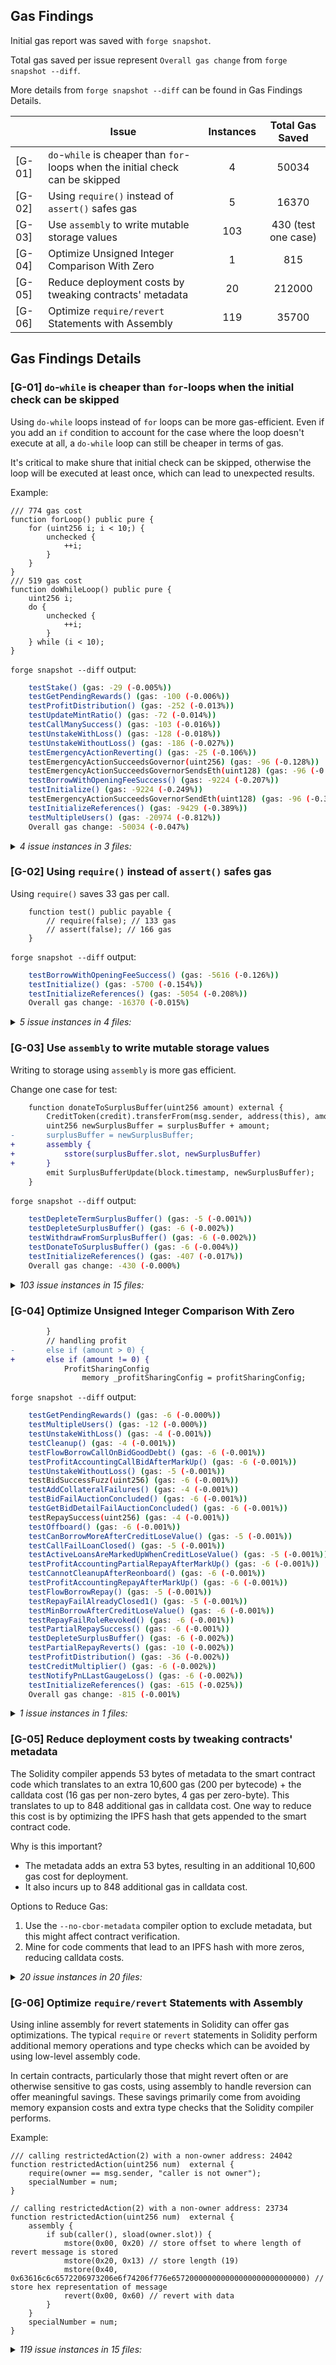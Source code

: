 ## Gas Findings

Initial gas report was saved with `forge snapshot`.

Total gas saved per issue represent `Overall gas change` from `forge snapshot --diff`.

More details from `forge snapshot --diff` can be found in Gas Findings Details.


|    | Issue | Instances | Total Gas Saved |
|----|-------|:---------:|:---------:|
| [G-01] | `do`-`while` is cheaper than `for`-loops when the initial check can be skipped | 4 | 50034 |
| [G-02] | Using `require()` instead of `assert()` safes gas | 5 | 16370 |
| [G-03] | Use `assembly` to write mutable storage values | 103 | 430 (test one case) |
| [G-04] | Optimize Unsigned Integer Comparison With Zero | 1 | 815 |
| [G-05] | Reduce deployment costs by tweaking contracts' metadata | 20 | 212000 |
| [G-06] | Optimize `require/revert` Statements with Assembly | 119 | 35700 |


## Gas Findings Details

### [G-01] `do`-`while` is cheaper than `for`-loops when the initial check can be skipped

Using `do-while` loops instead of `for` loops can be more gas-efficient. 
Even if you add an `if` condition to account for the case where the loop doesn't execute at all, a `do-while` loop can still be cheaper in terms of gas.

It's critical to make shure that initial check can be skipped, otherwise the loop will be executed at least once, which can lead to unexpected results.

Example:
```solidity
/// 774 gas cost
function forLoop() public pure {
    for (uint256 i; i < 10;) {
        unchecked {
            ++i;
        }
    }
}
/// 519 gas cost
function doWhileLoop() public pure {
    uint256 i;
    do {
        unchecked {
            ++i;
        }
    } while (i < 10);
}
```

`forge snapshot --diff` output:
```bash
    testStake() (gas: -29 (-0.005%)) 
    testGetPendingRewards() (gas: -100 (-0.006%)) 
    testProfitDistribution() (gas: -252 (-0.013%)) 
    testUpdateMintRatio() (gas: -72 (-0.014%)) 
    testCallManySuccess() (gas: -103 (-0.016%)) 
    testUnstakeWithLoss() (gas: -128 (-0.018%)) 
    testUnstakeWithoutLoss() (gas: -186 (-0.027%)) 
    testEmergencyActionReverting() (gas: -25 (-0.106%)) 
    testEmergencyActionSucceedsGovernor(uint256) (gas: -96 (-0.128%)) 
    testEmergencyActionSucceedsGovernorSendsEth(uint128) (gas: -96 (-0.148%)) 
    testBorrowWithOpeningFeeSuccess() (gas: -9224 (-0.207%)) 
    testInitialize() (gas: -9224 (-0.249%)) 
    testEmergencyActionSucceedsGovernorSendEth(uint128) (gas: -96 (-0.350%)) 
    testInitializeReferences() (gas: -9429 (-0.389%)) 
    testMultipleUsers() (gas: -20974 (-0.812%)) 
    Overall gas change: -50034 (-0.047%)
```

<details>
<summary><i>4 issue instances in 3 files:</i></summary>

```solidity
File: src/core/CoreRef.sol

96: for (uint256 i = 0; i < calls.length; i++) {
            address payable target = payable(calls[i].target);
            uint256 value = calls[i].value;
            bytes calldata callData = calls[i].callData;

            (bool success, bytes memory returned) = target.call{value: value}(
                callData
            );
            require(success, "CoreRef: underlying call reverted");
            returnData[i] = returned;
        }
```
[96](https://github.com/code-423n4/2023-12-ethereumcreditguild//blob/main/src/core/CoreRef.sol#L96)

```solidity
File: src/governance/ProfitManager.sol

443: for (uint256 i = 0; i < gauges.length; ) {
            creditEarned += claimGaugeRewards(user, gauges[i]);
            unchecked {
                ++i;
            }
        }
467: for (uint256 i = 0; i < gauges.length; ) {
            address gauge = gauges[i];
            uint256 _gaugeProfitIndex = gaugeProfitIndex[gauge];
            uint256 _userGaugeProfitIndex = userGaugeProfitIndex[user][gauge];

            if (_gaugeProfitIndex == 0) {
                _gaugeProfitIndex = 1e18;
            }
            if (_userGaugeProfitIndex == 0) {
                _userGaugeProfitIndex = 1e18;
            }
            uint256 deltaIndex = _gaugeProfitIndex - _userGaugeProfitIndex;
            if (deltaIndex != 0) {
                uint256 _userGaugeWeight = uint256(
                    GuildToken(_guild).getUserGaugeWeight(user, gauge)
                );
                creditEarned[i] = (_userGaugeWeight * deltaIndex) / 1e18;
                totalCreditEarned += creditEarned[i];
            }

            unchecked {
                ++i;
            }
        }
```
[443](https://github.com/code-423n4/2023-12-ethereumcreditguild//blob/main/src/governance/ProfitManager.sol#L443) | [467](https://github.com/code-423n4/2023-12-ethereumcreditguild//blob/main/src/governance/ProfitManager.sol#L467)

```solidity
File: src/loan/LendingTerm.sol

685: for (uint256 i = 0; i < loanIds.length; i++) {
            _call(msg.sender, loanIds[i], _auctionHouse);
        }
```
[685](https://github.com/code-423n4/2023-12-ethereumcreditguild//blob/main/src/loan/LendingTerm.sol#L685)
</details>

### [G-02] Using `require()` instead of `assert()` safes gas

Using `require()` saves 33 gas per call.
```solidity
    function test() public payable {
        // require(false); // 133 gas
        // assert(false); // 166 gas 
    }
```

`forge snapshot --diff` output:
```bash
    testBorrowWithOpeningFeeSuccess() (gas: -5616 (-0.126%)) 
    testInitialize() (gas: -5700 (-0.154%)) 
    testInitializeReferences() (gas: -5054 (-0.208%)) 
    Overall gas change: -16370 (-0.015%)
```

<details>
<summary><i>5 issue instances in 4 files:</i></summary>

```solidity
File: src/governance/ProfitManager.sol

161: assert(
            credit == address(0) && guild == address(0) && psm == address(0)
        )
```
[161](https://github.com/code-423n4/2023-12-ethereumcreditguild//blob/main/src/governance/ProfitManager.sol#L161)

```solidity
File: src/governance/GuildVetoGovernor.sol

255: assert(queueid != bytes32(0))
```
[255](https://github.com/code-423n4/2023-12-ethereumcreditguild//blob/main/src/governance/GuildVetoGovernor.sol#L255)

```solidity
File: src/loan/AuctionHouse.sol

131: assert(block.timestamp >= _startTime)
```
[131](https://github.com/code-423n4/2023-12-ethereumcreditguild//blob/main/src/loan/AuctionHouse.sol#L131)

```solidity
File: src/loan/LendingTerm.sol

166: assert(address(core()) == address(0))
167: assert(_core != address(0))
```
[166](https://github.com/code-423n4/2023-12-ethereumcreditguild//blob/main/src/loan/LendingTerm.sol#L166) | [167](https://github.com/code-423n4/2023-12-ethereumcreditguild//blob/main/src/loan/LendingTerm.sol#L167)
</details>

### [G-03] Use `assembly` to write mutable storage values

Writing to storage using `assembly` is more gas efficient.

Change one case for test:
```diff
    function donateToSurplusBuffer(uint256 amount) external {
        CreditToken(credit).transferFrom(msg.sender, address(this), amount);
        uint256 newSurplusBuffer = surplusBuffer + amount;
-       surplusBuffer = newSurplusBuffer;
+       assembly {
+           sstore(surplusBuffer.slot, newSurplusBuffer)
+       }
        emit SurplusBufferUpdate(block.timestamp, newSurplusBuffer);
    }
```

`forge snapshot --diff` output:
```bash
    testDepleteTermSurplusBuffer() (gas: -5 (-0.001%)) 
    testDepleteSurplusBuffer() (gas: -6 (-0.002%)) 
    testWithdrawFromSurplusBuffer() (gas: -6 (-0.002%)) 
    testDonateToSurplusBuffer() (gas: -6 (-0.004%)) 
    testInitializeReferences() (gas: -407 (-0.017%)) 
    Overall gas change: -430 (-0.000%)
```

<details>
<summary><i>103 issue instances in 15 files:</i></summary>

```solidity
File: src/core/CoreRef.sol

20: _core = Core(coreAddress)
51: _core = Core(newCore)
```
[20](https://github.com/code-423n4/2023-12-ethereumcreditguild//blob/main/src/core/CoreRef.sol#L20) | [51](https://github.com/code-423n4/2023-12-ethereumcreditguild//blob/main/src/core/CoreRef.sol#L51)

```solidity
File: src/governance/GuildGovernor.sol

70: _quorum = newQuorum
```
[70](https://github.com/code-423n4/2023-12-ethereumcreditguild//blob/main/src/governance/GuildGovernor.sol#L70)

```solidity
File: src/governance/LendingTermOffboarding.sol

74: quorum = _quorum
82: quorum = _quorum
104: polls[block.number][term] = 1
105: lastPollBlock[term] = block.number
136: userPollVotes[msg.sender][snapshotBlock][term] = userWeight
137: polls[snapshotBlock][term] = _weight + userWeight
139: canOffboard[term] = true
197: canOffboard[term] = false
```
[74](https://github.com/code-423n4/2023-12-ethereumcreditguild//blob/main/src/governance/LendingTermOffboarding.sol#L74) | [82](https://github.com/code-423n4/2023-12-ethereumcreditguild//blob/main/src/governance/LendingTermOffboarding.sol#L82) | [104](https://github.com/code-423n4/2023-12-ethereumcreditguild//blob/main/src/governance/LendingTermOffboarding.sol#L104) | [105](https://github.com/code-423n4/2023-12-ethereumcreditguild//blob/main/src/governance/LendingTermOffboarding.sol#L105) | [136](https://github.com/code-423n4/2023-12-ethereumcreditguild//blob/main/src/governance/LendingTermOffboarding.sol#L136) | [137](https://github.com/code-423n4/2023-12-ethereumcreditguild//blob/main/src/governance/LendingTermOffboarding.sol#L137) | [139](https://github.com/code-423n4/2023-12-ethereumcreditguild//blob/main/src/governance/LendingTermOffboarding.sol#L139) | [197](https://github.com/code-423n4/2023-12-ethereumcreditguild//blob/main/src/governance/LendingTermOffboarding.sol#L197)

```solidity
File: src/governance/LendingTermOnboarding.sol

96: implementations[implementation] = allowed
165: created[term] = block.timestamp
192: lastProposal[term] = block.timestamp
```
[96](https://github.com/code-423n4/2023-12-ethereumcreditguild//blob/main/src/governance/LendingTermOnboarding.sol#L96) | [165](https://github.com/code-423n4/2023-12-ethereumcreditguild//blob/main/src/governance/LendingTermOnboarding.sol#L165) | [192](https://github.com/code-423n4/2023-12-ethereumcreditguild//blob/main/src/governance/LendingTermOnboarding.sol#L192)

```solidity
File: src/governance/ProfitManager.sol

164: credit = _credit
165: guild = _guild
166: psm = _psm
182: _minBorrow = newValue
190: gaugeWeightTolerance = newValue
212: profitSharingConfig = ProfitSharingConfig({
            surplusBufferSplit: uint32(surplusBufferSplit / 1e9),
            guildSplit: uint32(guildSplit / 1e9),
            otherSplit: uint32(otherSplit / 1e9),
            otherRecipient: otherRecipient
        })
254: surplusBuffer = newSurplusBuffer
262: termSurplusBuffer[term] = newSurplusBuffer
272: surplusBuffer = newSurplusBuffer
284: termSurplusBuffer[term] = newSurplusBuffer
310: termSurplusBuffer[gauge] = 0
317: surplusBuffer = _surplusBuffer - loss
326: surplusBuffer = 0
334: creditMultiplier = newCreditMultiplier
362: surplusBuffer = _surplusBuffer + amountForSurplusBuffer
396: gaugeProfitIndex[gauge] =
                        _gaugeProfitIndex +
                        (amountForGuild * 1e18) /
                        _gaugeWeight
430: userGaugeProfitIndex[user][gauge] = _gaugeProfitIndex
```
[164](https://github.com/code-423n4/2023-12-ethereumcreditguild//blob/main/src/governance/ProfitManager.sol#L164) | [165](https://github.com/code-423n4/2023-12-ethereumcreditguild//blob/main/src/governance/ProfitManager.sol#L165) | [166](https://github.com/code-423n4/2023-12-ethereumcreditguild//blob/main/src/governance/ProfitManager.sol#L166) | [182](https://github.com/code-423n4/2023-12-ethereumcreditguild//blob/main/src/governance/ProfitManager.sol#L182) | [190](https://github.com/code-423n4/2023-12-ethereumcreditguild//blob/main/src/governance/ProfitManager.sol#L190) | [212](https://github.com/code-423n4/2023-12-ethereumcreditguild//blob/main/src/governance/ProfitManager.sol#L212) | [254](https://github.com/code-423n4/2023-12-ethereumcreditguild//blob/main/src/governance/ProfitManager.sol#L254) | [262](https://github.com/code-423n4/2023-12-ethereumcreditguild//blob/main/src/governance/ProfitManager.sol#L262) | [272](https://github.com/code-423n4/2023-12-ethereumcreditguild//blob/main/src/governance/ProfitManager.sol#L272) | [284](https://github.com/code-423n4/2023-12-ethereumcreditguild//blob/main/src/governance/ProfitManager.sol#L284) | [310](https://github.com/code-423n4/2023-12-ethereumcreditguild//blob/main/src/governance/ProfitManager.sol#L310) | [317](https://github.com/code-423n4/2023-12-ethereumcreditguild//blob/main/src/governance/ProfitManager.sol#L317) | [326](https://github.com/code-423n4/2023-12-ethereumcreditguild//blob/main/src/governance/ProfitManager.sol#L326) | [334](https://github.com/code-423n4/2023-12-ethereumcreditguild//blob/main/src/governance/ProfitManager.sol#L334) | [362](https://github.com/code-423n4/2023-12-ethereumcreditguild//blob/main/src/governance/ProfitManager.sol#L362) | [396](https://github.com/code-423n4/2023-12-ethereumcreditguild//blob/main/src/governance/ProfitManager.sol#L396) | [430](https://github.com/code-423n4/2023-12-ethereumcreditguild//blob/main/src/governance/ProfitManager.sol#L430)

```solidity
File: src/governance/GuildVetoGovernor.sol

73: _quorum = newQuorum
101: timelock = newTimelock
340: _timelockIds[proposalId] = timelockId
```
[73](https://github.com/code-423n4/2023-12-ethereumcreditguild//blob/main/src/governance/GuildVetoGovernor.sol#L73) | [101](https://github.com/code-423n4/2023-12-ethereumcreditguild//blob/main/src/governance/GuildVetoGovernor.sol#L101) | [340](https://github.com/code-423n4/2023-12-ethereumcreditguild//blob/main/src/governance/GuildVetoGovernor.sol#L340)

```solidity
File: src/tokens/ERC20Gauges.sol

258: getUserWeight[user] = newUserWeight
321: getUserGaugeWeight[user][gauge] = oldWeight - weight
409: gaugeType[gauge] = _type
446: maxGauges = newMax
463: canExceedMaxGauges[account] = canExceedMax
```
[258](https://github.com/code-423n4/2023-12-ethereumcreditguild//blob/main/src/tokens/ERC20Gauges.sol#L258) | [321](https://github.com/code-423n4/2023-12-ethereumcreditguild//blob/main/src/tokens/ERC20Gauges.sol#L321) | [409](https://github.com/code-423n4/2023-12-ethereumcreditguild//blob/main/src/tokens/ERC20Gauges.sol#L409) | [446](https://github.com/code-423n4/2023-12-ethereumcreditguild//blob/main/src/tokens/ERC20Gauges.sol#L446) | [463](https://github.com/code-423n4/2023-12-ethereumcreditguild//blob/main/src/tokens/ERC20Gauges.sol#L463)

```solidity
File: src/tokens/ERC20MultiVotes.sol

149: maxDelegates = newMax
164: canContractExceedMaxDelegates[account] = canExceedMax
356: _delegatesVotesCount[delegator][delegatee] = newDelegates
453: _delegatesVotesCount[user][delegatee] = 0
```
[149](https://github.com/code-423n4/2023-12-ethereumcreditguild//blob/main/src/tokens/ERC20MultiVotes.sol#L149) | [164](https://github.com/code-423n4/2023-12-ethereumcreditguild//blob/main/src/tokens/ERC20MultiVotes.sol#L164) | [356](https://github.com/code-423n4/2023-12-ethereumcreditguild//blob/main/src/tokens/ERC20MultiVotes.sol#L356) | [453](https://github.com/code-423n4/2023-12-ethereumcreditguild//blob/main/src/tokens/ERC20MultiVotes.sol#L453)

```solidity
File: src/tokens/ERC20RebaseDistributor.sol

186: totalRebasingShares = sharesAfter
190: __rebasingSharePrice = InterpolatedValue({
                lastTimestamp: SafeCastLib.safeCastTo32(block.timestamp), // now
                lastValue: uint224(START_REBASING_SHARE_PRICE), // safe initial value
                targetTimestamp: SafeCastLib.safeCastTo32(block.timestamp), // now
                targetValue: uint224(START_REBASING_SHARE_PRICE) // safe initial value
            })
196: __unmintedRebaseRewards = InterpolatedValue({
                lastTimestamp: SafeCastLib.safeCastTo32(block.timestamp),
                lastValue: 0,
                targetTimestamp: SafeCastLib.safeCastTo32(block.timestamp),
                targetValue: 0
            })
218: __rebasingSharePrice = InterpolatedValue({
                lastTimestamp: SafeCastLib.safeCastTo32(block.timestamp), // now
                lastValue: SafeCastLib.safeCastTo224(currentRebasingSharePrice), // current value
                targetTimestamp: val.targetTimestamp, // unchanged
                targetValue: SafeCastLib.safeCastTo224(targetNewSharePrice) // adjusted target
            })
231: __unmintedRebaseRewards = InterpolatedValue({
            lastTimestamp: SafeCastLib.safeCastTo32(block.timestamp), // now
            lastValue: SafeCastLib.safeCastTo224(
                _unmintedRebaseRewards - amount
            ), // adjusted current
            targetTimestamp: val.targetTimestamp, // unchanged
            targetValue: val.targetValue - SafeCastLib.safeCastTo224(amount) // adjusted target
        })
293: rebasingState[account] = RebasingState({
            isRebasing: 1,
            nShares: uint248(shares)
        })
329: rebasingState[account] = RebasingState({isRebasing: 0, nShares: 0})
369: __rebasingSharePrice = InterpolatedValue({
                lastTimestamp: SafeCastLib.safeCastTo32(block.timestamp),
                lastValue: SafeCastLib.safeCastTo224(_rebasingSharePrice),
                targetTimestamp: SafeCastLib.safeCastTo32(endTimestamp),
                targetValue: SafeCastLib.safeCastTo224(newTargetSharePrice)
            })
378: __unmintedRebaseRewards = InterpolatedValue({
                lastTimestamp: SafeCastLib.safeCastTo32(block.timestamp),
                lastValue: SafeCastLib.safeCastTo224(_unmintedRebaseRewards),
                targetTimestamp: SafeCastLib.safeCastTo32(endTimestamp),
                targetValue: __unmintedRebaseRewards.targetValue +
                    SafeCastLib.safeCastTo224(amount)
            })
496: rebasingState[account] = RebasingState({
                isRebasing: 1,
                nShares: uint248(sharesAfter)
            })
532: rebasingState[account] = RebasingState({
                isRebasing: 1,
                nShares: uint248(sharesAfter)
            })
596: rebasingState[msg.sender] = RebasingState({
                isRebasing: 1,
                nShares: uint248(fromSharesAfter)
            })
620: rebasingState[to] = RebasingState({
                isRebasing: 1,
                nShares: uint248(toSharesAfter)
            })
690: rebasingState[from] = RebasingState({
                isRebasing: 1,
                nShares: uint248(fromSharesAfter)
            })
714: rebasingState[to] = RebasingState({
                isRebasing: 1,
                nShares: uint248(toSharesAfter)
            })
```
[186](https://github.com/code-423n4/2023-12-ethereumcreditguild//blob/main/src/tokens/ERC20RebaseDistributor.sol#L186) | [190](https://github.com/code-423n4/2023-12-ethereumcreditguild//blob/main/src/tokens/ERC20RebaseDistributor.sol#L190) | [196](https://github.com/code-423n4/2023-12-ethereumcreditguild//blob/main/src/tokens/ERC20RebaseDistributor.sol#L196) | [218](https://github.com/code-423n4/2023-12-ethereumcreditguild//blob/main/src/tokens/ERC20RebaseDistributor.sol#L218) | [231](https://github.com/code-423n4/2023-12-ethereumcreditguild//blob/main/src/tokens/ERC20RebaseDistributor.sol#L231) | [293](https://github.com/code-423n4/2023-12-ethereumcreditguild//blob/main/src/tokens/ERC20RebaseDistributor.sol#L293) | [329](https://github.com/code-423n4/2023-12-ethereumcreditguild//blob/main/src/tokens/ERC20RebaseDistributor.sol#L329) | [369](https://github.com/code-423n4/2023-12-ethereumcreditguild//blob/main/src/tokens/ERC20RebaseDistributor.sol#L369) | [378](https://github.com/code-423n4/2023-12-ethereumcreditguild//blob/main/src/tokens/ERC20RebaseDistributor.sol#L378) | [496](https://github.com/code-423n4/2023-12-ethereumcreditguild//blob/main/src/tokens/ERC20RebaseDistributor.sol#L496) | [532](https://github.com/code-423n4/2023-12-ethereumcreditguild//blob/main/src/tokens/ERC20RebaseDistributor.sol#L532) | [596](https://github.com/code-423n4/2023-12-ethereumcreditguild//blob/main/src/tokens/ERC20RebaseDistributor.sol#L596) | [620](https://github.com/code-423n4/2023-12-ethereumcreditguild//blob/main/src/tokens/ERC20RebaseDistributor.sol#L620) | [690](https://github.com/code-423n4/2023-12-ethereumcreditguild//blob/main/src/tokens/ERC20RebaseDistributor.sol#L690) | [714](https://github.com/code-423n4/2023-12-ethereumcreditguild//blob/main/src/tokens/ERC20RebaseDistributor.sol#L714)

```solidity
File: src/tokens/GuildToken.sol

51: profitManager = _profitManager
127: lastGaugeLoss[gauge] = block.timestamp
146: lastGaugeLossApplied[gauge][who] = block.timestamp
176: transferable = true
198: profitManager = _newProfitManager
250: lastGaugeLossApplied[gauge][user] = block.timestamp
```
[51](https://github.com/code-423n4/2023-12-ethereumcreditguild//blob/main/src/tokens/GuildToken.sol#L51) | [127](https://github.com/code-423n4/2023-12-ethereumcreditguild//blob/main/src/tokens/GuildToken.sol#L127) | [146](https://github.com/code-423n4/2023-12-ethereumcreditguild//blob/main/src/tokens/GuildToken.sol#L146) | [176](https://github.com/code-423n4/2023-12-ethereumcreditguild//blob/main/src/tokens/GuildToken.sol#L176) | [198](https://github.com/code-423n4/2023-12-ethereumcreditguild//blob/main/src/tokens/GuildToken.sol#L198) | [250](https://github.com/code-423n4/2023-12-ethereumcreditguild//blob/main/src/tokens/GuildToken.sol#L250)

```solidity
File: src/loan/AuctionHouse.sol

96: auctions[loanId] = Auction({
            startTime: block.timestamp,
            endTime: 0,
            lendingTerm: msg.sender,
            collateralAmount: loan.collateralAmount,
            callDebt: callDebt
        })
175: auctions[loanId].endTime = block.timestamp
209: auctions[loanId].endTime = block.timestamp
```
[96](https://github.com/code-423n4/2023-12-ethereumcreditguild//blob/main/src/loan/AuctionHouse.sol#L96) | [175](https://github.com/code-423n4/2023-12-ethereumcreditguild//blob/main/src/loan/AuctionHouse.sol#L175) | [209](https://github.com/code-423n4/2023-12-ethereumcreditguild//blob/main/src/loan/AuctionHouse.sol#L209)

```solidity
File: src/loan/LendingTerm.sol

171: refs = _refs
172: params = _params
401: loans[loanId] = Loan({
            borrower: borrower,
            borrowTime: block.timestamp,
            borrowAmount: borrowAmount,
            borrowCreditMultiplier: creditMultiplier,
            collateralAmount: collateralAmount,
            caller: address(0),
            callTime: 0,
            callDebt: 0,
            closeTime: 0
        })
412: issuance = _postBorrowIssuance
414: lastPartialRepay[loanId] = block.timestamp
535: lastPartialRepay[loanId] = block.timestamp
666: loans[loanId].callTime = block.timestamp
667: loans[loanId].callDebt = loanDebt
668: loans[loanId].caller = caller
705: loans[loanId].closeTime = block.timestamp
718: params.hardCap = 0
771: loans[loanId].closeTime = block.timestamp
841: refs.auctionHouse = _newValue
849: params.hardCap = _newValue
```
[171](https://github.com/code-423n4/2023-12-ethereumcreditguild//blob/main/src/loan/LendingTerm.sol#L171) | [172](https://github.com/code-423n4/2023-12-ethereumcreditguild//blob/main/src/loan/LendingTerm.sol#L172) | [401](https://github.com/code-423n4/2023-12-ethereumcreditguild//blob/main/src/loan/LendingTerm.sol#L401) | [412](https://github.com/code-423n4/2023-12-ethereumcreditguild//blob/main/src/loan/LendingTerm.sol#L412) | [414](https://github.com/code-423n4/2023-12-ethereumcreditguild//blob/main/src/loan/LendingTerm.sol#L414) | [535](https://github.com/code-423n4/2023-12-ethereumcreditguild//blob/main/src/loan/LendingTerm.sol#L535) | [666](https://github.com/code-423n4/2023-12-ethereumcreditguild//blob/main/src/loan/LendingTerm.sol#L666) | [667](https://github.com/code-423n4/2023-12-ethereumcreditguild//blob/main/src/loan/LendingTerm.sol#L667) | [668](https://github.com/code-423n4/2023-12-ethereumcreditguild//blob/main/src/loan/LendingTerm.sol#L668) | [705](https://github.com/code-423n4/2023-12-ethereumcreditguild//blob/main/src/loan/LendingTerm.sol#L705) | [718](https://github.com/code-423n4/2023-12-ethereumcreditguild//blob/main/src/loan/LendingTerm.sol#L718) | [771](https://github.com/code-423n4/2023-12-ethereumcreditguild//blob/main/src/loan/LendingTerm.sol#L771) | [841](https://github.com/code-423n4/2023-12-ethereumcreditguild//blob/main/src/loan/LendingTerm.sol#L841) | [849](https://github.com/code-423n4/2023-12-ethereumcreditguild//blob/main/src/loan/LendingTerm.sol#L849)

```solidity
File: src/loan/SimplePSM.sol

152: redemptionsPaused = paused
```
[152](https://github.com/code-423n4/2023-12-ethereumcreditguild//blob/main/src/loan/SimplePSM.sol#L152)

```solidity
File: src/loan/SurplusGuildMinter.sol

101: mintRatio = _mintRatio
102: rewardRatio = _rewardRatio
151: _stakes[msg.sender][term] = userStake
196: _stakes[msg.sender][term] = userStake
288: _stakes[user][term] = userStake
307: _stakes[user][term].guild = SafeCastLib.safeCastTo128(guildAfter)
313: _stakes[user][term].guild = SafeCastLib.safeCastTo128(guildAfter)
322: mintRatio = _mintRatio
331: rewardRatio = _rewardRatio
```
[101](https://github.com/code-423n4/2023-12-ethereumcreditguild//blob/main/src/loan/SurplusGuildMinter.sol#L101) | [102](https://github.com/code-423n4/2023-12-ethereumcreditguild//blob/main/src/loan/SurplusGuildMinter.sol#L102) | [151](https://github.com/code-423n4/2023-12-ethereumcreditguild//blob/main/src/loan/SurplusGuildMinter.sol#L151) | [196](https://github.com/code-423n4/2023-12-ethereumcreditguild//blob/main/src/loan/SurplusGuildMinter.sol#L196) | [288](https://github.com/code-423n4/2023-12-ethereumcreditguild//blob/main/src/loan/SurplusGuildMinter.sol#L288) | [307](https://github.com/code-423n4/2023-12-ethereumcreditguild//blob/main/src/loan/SurplusGuildMinter.sol#L307) | [313](https://github.com/code-423n4/2023-12-ethereumcreditguild//blob/main/src/loan/SurplusGuildMinter.sol#L313) | [322](https://github.com/code-423n4/2023-12-ethereumcreditguild//blob/main/src/loan/SurplusGuildMinter.sol#L322) | [331](https://github.com/code-423n4/2023-12-ethereumcreditguild//blob/main/src/loan/SurplusGuildMinter.sol#L331)

```solidity
File: src/utils/RateLimitedV2.sol

45: lastBufferUsedTime = block.timestamp.safeCastTo32()
48: bufferStored = _bufferCap
103: lastBufferUsedTime = blockTimestamp
104: bufferStored = newBufferStored
131: lastBufferUsedTime = blockTimestamp
132: bufferStored = newBufferStored
140: rateLimitPerSecond = newRateLimitPerSecond
153: bufferCap = newBufferCap
163: bufferStored = uint224(newBufferCap)
164: lastBufferUsedTime = newBlockTimestamp
166: bufferStored = newBufferStored
167: lastBufferUsedTime = newBlockTimestamp
```
[45](https://github.com/code-423n4/2023-12-ethereumcreditguild//blob/main/src/utils/RateLimitedV2.sol#L45) | [48](https://github.com/code-423n4/2023-12-ethereumcreditguild//blob/main/src/utils/RateLimitedV2.sol#L48) | [103](https://github.com/code-423n4/2023-12-ethereumcreditguild//blob/main/src/utils/RateLimitedV2.sol#L103) | [104](https://github.com/code-423n4/2023-12-ethereumcreditguild//blob/main/src/utils/RateLimitedV2.sol#L104) | [131](https://github.com/code-423n4/2023-12-ethereumcreditguild//blob/main/src/utils/RateLimitedV2.sol#L131) | [132](https://github.com/code-423n4/2023-12-ethereumcreditguild//blob/main/src/utils/RateLimitedV2.sol#L132) | [140](https://github.com/code-423n4/2023-12-ethereumcreditguild//blob/main/src/utils/RateLimitedV2.sol#L140) | [153](https://github.com/code-423n4/2023-12-ethereumcreditguild//blob/main/src/utils/RateLimitedV2.sol#L153) | [163](https://github.com/code-423n4/2023-12-ethereumcreditguild//blob/main/src/utils/RateLimitedV2.sol#L163) | [164](https://github.com/code-423n4/2023-12-ethereumcreditguild//blob/main/src/utils/RateLimitedV2.sol#L164) | [166](https://github.com/code-423n4/2023-12-ethereumcreditguild//blob/main/src/utils/RateLimitedV2.sol#L166) | [167](https://github.com/code-423n4/2023-12-ethereumcreditguild//blob/main/src/utils/RateLimitedV2.sol#L167)
</details>

### [G-04] Optimize Unsigned Integer Comparison With Zero

```diff
        }
        // handling profit
-       else if (amount > 0) {
+       else if (amount != 0) {
            ProfitSharingConfig
                memory _profitSharingConfig = profitSharingConfig;
```

`forge snapshot --diff` output:
```bash
    testGetPendingRewards() (gas: -6 (-0.000%)) 
    testMultipleUsers() (gas: -12 (-0.000%)) 
    testUnstakeWithLoss() (gas: -4 (-0.001%)) 
    testCleanup() (gas: -4 (-0.001%)) 
    testFlowBorrowCallOnBidGoodDebt() (gas: -6 (-0.001%)) 
    testProfitAccountingCallBidAfterMarkUp() (gas: -6 (-0.001%)) 
    testUnstakeWithoutLoss() (gas: -5 (-0.001%)) 
    testBidSuccessFuzz(uint256) (gas: -6 (-0.001%)) 
    testAddCollateralFailures() (gas: -4 (-0.001%)) 
    testBidFailAuctionConcluded() (gas: -6 (-0.001%)) 
    testGetBidDetailFailAuctionConcluded() (gas: -6 (-0.001%)) 
    testRepaySuccess(uint256) (gas: -4 (-0.001%)) 
    testOffboard() (gas: -6 (-0.001%)) 
    testCanBorrowMoreAfterCreditLoseValue() (gas: -5 (-0.001%)) 
    testCallFailLoanClosed() (gas: -5 (-0.001%)) 
    testActiveLoansAreMarkedUpWhenCreditLoseValue() (gas: -5 (-0.001%)) 
    testProfitAccountingPartialRepayAfterMarkUp() (gas: -6 (-0.001%)) 
    testCannotCleanupAfterReonboard() (gas: -6 (-0.001%)) 
    testProfitAccountingRepayAfterMarkUp() (gas: -6 (-0.001%)) 
    testFlowBorrowRepay() (gas: -5 (-0.001%)) 
    testRepayFailAlreadyClosed1() (gas: -5 (-0.001%)) 
    testMinBorrowAfterCreditLoseValue() (gas: -6 (-0.001%)) 
    testRepayFailRoleRevoked() (gas: -6 (-0.001%)) 
    testPartialRepaySuccess() (gas: -6 (-0.001%)) 
    testDepleteSurplusBuffer() (gas: -6 (-0.002%)) 
    testPartialRepayReverts() (gas: -10 (-0.002%)) 
    testProfitDistribution() (gas: -36 (-0.002%)) 
    testCreditMultiplier() (gas: -6 (-0.002%)) 
    testNotifyPnLLastGaugeLoss() (gas: -6 (-0.002%)) 
    testInitializeReferences() (gas: -615 (-0.025%)) 
    Overall gas change: -815 (-0.001%)
```

<details>
<summary><i>1 issue instances in 1 files:</i></summary>

```solidity
File: src/governance/ProfitManager.sol

342: else if (amount > 0) {
```
[342](https://github.com/code-423n4/2023-12-ethereumcreditguild/blob/main/src/governance/ProfitManager.sol#L342)
</details>

### [G-05] Reduce deployment costs by tweaking contracts' metadata

The Solidity compiler appends 53 bytes of metadata to the smart contract code which translates to an extra 10,600 gas (200 per bytecode) + the calldata cost (16 gas per non-zero bytes, 4 gas per zero-byte).
This translates to up to 848 additional gas in calldata cost.
One way to reduce this cost is by optimizing the IPFS hash that gets appended to the smart contract code.

Why is this important?
- The metadata adds an extra 53 bytes, resulting in an additional 10,600 gas cost for deployment.
- It also incurs up to 848 additional gas in calldata cost.

Options to Reduce Gas:
1. Use the `--no-cbor-metadata` compiler option to exclude metadata, but this might affect contract verification.
2. Mine for code comments that lead to an IPFS hash with more zeros, reducing calldata costs.

<details>
<summary><i>20 issue instances in 20 files:</i></summary>

```solidity
File: All files

Consider optimizing the IPFS hash during deployment.
```
</details>


### [G-06] Optimize `require/revert` Statements with Assembly

Using inline assembly for revert statements in Solidity can offer gas optimizations.
The typical `require` or `revert` statements in Solidity perform additional memory operations and type checks which can be avoided by using low-level assembly code.

In certain contracts, particularly those that might revert often or are otherwise sensitive to gas costs, using assembly to handle reversion can offer meaningful savings.
These savings primarily come from avoiding memory expansion costs and extra type checks that the Solidity compiler performs.

Example:
```solidity
/// calling restrictedAction(2) with a non-owner address: 24042
function restrictedAction(uint256 num)  external {
    require(owner == msg.sender, "caller is not owner");
    specialNumber = num;
}

// calling restrictedAction(2) with a non-owner address: 23734
function restrictedAction(uint256 num)  external {
    assembly {
        if sub(caller(), sload(owner.slot)) {
            mstore(0x00, 0x20) // store offset to where length of revert message is stored
            mstore(0x20, 0x13) // store length (19)
            mstore(0x40, 0x63616c6c6572206973206e6f74206f776e657200000000000000000000000000) // store hex representation of message
            revert(0x00, 0x60) // revert with data
        }
    }
    specialNumber = num;
}
```

<details>
<summary><i>119 issue instances in 15 files:</i></summary>

```solidity
File: src/core/CoreRef.sol

25: require(_core.hasRole(role, msg.sender), "UNAUTHORIZED");
104: require(success, "CoreRef: underlying call reverted");
```
[25](https://github.com/code-423n4/2023-12-ethereumcreditguild/blob/main/src/core/CoreRef.sol#L25) | [104](https://github.com/code-423n4/2023-12-ethereumcreditguild/blob/main/src/core/CoreRef.sol#L104)

```solidity
File: src/governance/LendingTermOffboarding.sol

90: require(
            polls[block.number][term] == 0,
            "LendingTermOffboarding: poll exists"
        );
94: require(
            block.number > lastPollBlock[term] + POLL_DURATION_BLOCKS,
            "LendingTermOffboarding: poll active"
        );
99: require(
            GuildToken(guildToken).isGauge(term),
            "LendingTermOffboarding: not an active term"
        );
120: require(
            block.number <= snapshotBlock + POLL_DURATION_BLOCKS,
            "LendingTermOffboarding: poll expired"
        );
125: require(_weight != 0, "LendingTermOffboarding: poll not found");
130: require(userWeight != 0, "LendingTermOffboarding: zero weight");
131: require(
            userPollVotes[msg.sender][snapshotBlock][term] == 0,
            "LendingTermOffboarding: already voted"
        );
154: require(canOffboard[term], "LendingTermOffboarding: quorum not met");
176: require(canOffboard[term], "LendingTermOffboarding: quorum not met");
177: require(
            LendingTerm(term).issuance() == 0,
            "LendingTermOffboarding: not all loans closed"
        );
181: require(
            GuildToken(guildToken).isDeprecatedGauge(term),
            "LendingTermOffboarding: re-onboarded"
        );
```
[90](https://github.com/code-423n4/2023-12-ethereumcreditguild/blob/main/src/governance/LendingTermOffboarding.sol#L90) | [94](https://github.com/code-423n4/2023-12-ethereumcreditguild/blob/main/src/governance/LendingTermOffboarding.sol#L94) | [99](https://github.com/code-423n4/2023-12-ethereumcreditguild/blob/main/src/governance/LendingTermOffboarding.sol#L99) | [120](https://github.com/code-423n4/2023-12-ethereumcreditguild/blob/main/src/governance/LendingTermOffboarding.sol#L120) | [125](https://github.com/code-423n4/2023-12-ethereumcreditguild/blob/main/src/governance/LendingTermOffboarding.sol#L125) | [130](https://github.com/code-423n4/2023-12-ethereumcreditguild/blob/main/src/governance/LendingTermOffboarding.sol#L130) | [131](https://github.com/code-423n4/2023-12-ethereumcreditguild/blob/main/src/governance/LendingTermOffboarding.sol#L131) | [154](https://github.com/code-423n4/2023-12-ethereumcreditguild/blob/main/src/governance/LendingTermOffboarding.sol#L154) | [176](https://github.com/code-423n4/2023-12-ethereumcreditguild/blob/main/src/governance/LendingTermOffboarding.sol#L176) | [177](https://github.com/code-423n4/2023-12-ethereumcreditguild/blob/main/src/governance/LendingTermOffboarding.sol#L177) | [181](https://github.com/code-423n4/2023-12-ethereumcreditguild/blob/main/src/governance/LendingTermOffboarding.sol#L181)

```solidity
File: src/governance/LendingTermOnboarding.sol

109: require(
            implementations[implementation],
            "LendingTermOnboarding: invalid implementation"
        );
117: require(
            success && returned.length == 32,
            "LendingTermOnboarding: invalid collateralToken"
        );
122: require(
            params.maxDebtPerCollateralToken != 0, // must be able to mint non-zero debt
            "LendingTermOnboarding: invalid maxDebtPerCollateralToken"
        );
127: require(
            params.interestRate < 1e18, // interest rate [0, 100[% APR
            "LendingTermOnboarding: invalid interestRate"
        );
132: require(
            // 31557601 comes from the constant LendingTerm.YEAR() + 1
            params.maxDelayBetweenPartialRepay < 31557601, // periodic payment every [0, 1 year]
            "LendingTermOnboarding: invalid maxDelayBetweenPartialRepay"
        );
138: require(
            params.minPartialRepayPercent < 1e18, // periodic payment sizes [0, 100[%
            "LendingTermOnboarding: invalid minPartialRepayPercent"
        );
143: require(
            params.openingFee <= 0.1e18, // open fee expected [0, 10]%
            "LendingTermOnboarding: invalid openingFee"
        );
148: require(
            params.hardCap != 0, // non-zero hardcap
            "LendingTermOnboarding: invalid hardCap"
        );
177: revert("LendingTermOnboarding: cannot propose arbitrary actions");
185: require(created[term] != 0, "LendingTermOnboarding: invalid term");
188: require(
            lastProposal[term] + MIN_DELAY_BETWEEN_PROPOSALS < block.timestamp,
            "LendingTermOnboarding: recently proposed"
        );
200: require(!isGauge, "LendingTermOnboarding: active term");
```
[109](https://github.com/code-423n4/2023-12-ethereumcreditguild/blob/main/src/governance/LendingTermOnboarding.sol#L109) | [117](https://github.com/code-423n4/2023-12-ethereumcreditguild/blob/main/src/governance/LendingTermOnboarding.sol#L117) | [122](https://github.com/code-423n4/2023-12-ethereumcreditguild/blob/main/src/governance/LendingTermOnboarding.sol#L122) | [127](https://github.com/code-423n4/2023-12-ethereumcreditguild/blob/main/src/governance/LendingTermOnboarding.sol#L127) | [132](https://github.com/code-423n4/2023-12-ethereumcreditguild/blob/main/src/governance/LendingTermOnboarding.sol#L132) | [138](https://github.com/code-423n4/2023-12-ethereumcreditguild/blob/main/src/governance/LendingTermOnboarding.sol#L138) | [143](https://github.com/code-423n4/2023-12-ethereumcreditguild/blob/main/src/governance/LendingTermOnboarding.sol#L143) | [148](https://github.com/code-423n4/2023-12-ethereumcreditguild/blob/main/src/governance/LendingTermOnboarding.sol#L148) | [177](https://github.com/code-423n4/2023-12-ethereumcreditguild/blob/main/src/governance/LendingTermOnboarding.sol#L177) | [185](https://github.com/code-423n4/2023-12-ethereumcreditguild/blob/main/src/governance/LendingTermOnboarding.sol#L185) | [188](https://github.com/code-423n4/2023-12-ethereumcreditguild/blob/main/src/governance/LendingTermOnboarding.sol#L188) | [200](https://github.com/code-423n4/2023-12-ethereumcreditguild/blob/main/src/governance/LendingTermOnboarding.sol#L200)

```solidity
File: src/governance/ProfitManager.sol

203: require(otherSplit == 0, "GuildToken: invalid config");
205: require(otherSplit != 0, "GuildToken: invalid config");
207: require(
            surplusBufferSplit + otherSplit + guildSplit + creditSplit == 1e18,
            "GuildToken: invalid config"
        );
```
[203](https://github.com/code-423n4/2023-12-ethereumcreditguild/blob/main/src/governance/ProfitManager.sol#L203) | [205](https://github.com/code-423n4/2023-12-ethereumcreditguild/blob/main/src/governance/ProfitManager.sol#L205) | [207](https://github.com/code-423n4/2023-12-ethereumcreditguild/blob/main/src/governance/ProfitManager.sol#L207)

```solidity
File: src/governance/GuildVetoGovernor.sol

204: require(
            !proposalvote.hasVoted[account],
            "GuildVetoGovernor: vote already cast"
        );
213: revert("GuildVetoGovernor: can only vote against in veto proposals");
310: revert("GuildVetoGovernor: cannot propose arbitrary actions");
319: require(
            timelockExecutionTime > 1,
            "GuildVetoGovernor: action must be pending"
        );
```
[204](https://github.com/code-423n4/2023-12-ethereumcreditguild/blob/main/src/governance/GuildVetoGovernor.sol#L204) | [213](https://github.com/code-423n4/2023-12-ethereumcreditguild/blob/main/src/governance/GuildVetoGovernor.sol#L213) | [310](https://github.com/code-423n4/2023-12-ethereumcreditguild/blob/main/src/governance/GuildVetoGovernor.sol#L310) | [319](https://github.com/code-423n4/2023-12-ethereumcreditguild/blob/main/src/governance/GuildVetoGovernor.sol#L319)

```solidity
File: src/tokens/ERC20Gauges.sol

223: require(isGauge(gauge), "ERC20Gauges: invalid gauge");
237: require(canExceedMaxGauges[user], "ERC20Gauges: exceed max gauges");
255: require(newUserWeight <= balanceOf(user), "ERC20Gauges: overweight");
274: require(weights.length == size, "ERC20Gauges: size mismatch");
285: require(isGauge(gauge), "ERC20Gauges: invalid gauge");
324: require(_userGauges[user].remove(gauge));
345: require(weights.length == size, "ERC20Gauges: size mismatch");
402: require(
            gauge != address(0) && (newAdd || previouslyDeprecated),
            "ERC20Gauges: invalid gauge"
        );
412: require(gaugeType[gauge] == _type, "ERC20Gauges: invalid type");
427: require(
            _gauges.contains(gauge) && _deprecatedGauges.add(gauge),
            "ERC20Gauges: invalid gauge"
        );
457: require(
                account.code.length != 0,
                "ERC20Gauges: not a smart contract"
            );
```
[223](https://github.com/code-423n4/2023-12-ethereumcreditguild/blob/main/src/tokens/ERC20Gauges.sol#L223) | [237](https://github.com/code-423n4/2023-12-ethereumcreditguild/blob/main/src/tokens/ERC20Gauges.sol#L237) | [255](https://github.com/code-423n4/2023-12-ethereumcreditguild/blob/main/src/tokens/ERC20Gauges.sol#L255) | [274](https://github.com/code-423n4/2023-12-ethereumcreditguild/blob/main/src/tokens/ERC20Gauges.sol#L274) | [285](https://github.com/code-423n4/2023-12-ethereumcreditguild/blob/main/src/tokens/ERC20Gauges.sol#L285) | [324](https://github.com/code-423n4/2023-12-ethereumcreditguild/blob/main/src/tokens/ERC20Gauges.sol#L324) | [345](https://github.com/code-423n4/2023-12-ethereumcreditguild/blob/main/src/tokens/ERC20Gauges.sol#L345) | [402](https://github.com/code-423n4/2023-12-ethereumcreditguild/blob/main/src/tokens/ERC20Gauges.sol#L402) | [412](https://github.com/code-423n4/2023-12-ethereumcreditguild/blob/main/src/tokens/ERC20Gauges.sol#L412) | [427](https://github.com/code-423n4/2023-12-ethereumcreditguild/blob/main/src/tokens/ERC20Gauges.sol#L427) | [457](https://github.com/code-423n4/2023-12-ethereumcreditguild/blob/main/src/tokens/ERC20Gauges.sol#L457)

```solidity
File: src/tokens/ERC20MultiVotes.sol

95: require(
            blockNumber < block.number,
            "ERC20MultiVotes: not a past block"
        );
159: require(
            !canExceedMax || account.code.length != 0,
            "ERC20MultiVotes: not a smart contract"
        ); // can only approve contracts
297: require(count < 2, "ERC20MultiVotes: delegation error");
324: require(
            delegatee != address(0) && free >= amount,
            "ERC20MultiVotes: delegation error"
        );
330: require(
            !newDelegate ||
                delegateCount(delegator) <= maxDelegates ||
                canContractExceedMaxDelegates[delegator],
            "ERC20MultiVotes: delegation error"
        );
353: require(_delegates[delegator].remove(delegatee));
451: require(_delegates[user].remove(delegatee)); // Remove from set. Should never fail.
479: require(
            block.timestamp <= expiry,
            "ERC20MultiVotes: signature expired"
        );
502: require(nonce == _useNonce(signer), "ERC20MultiVotes: invalid nonce");
503: require(signer != address(0));
```
[95](https://github.com/code-423n4/2023-12-ethereumcreditguild/blob/main/src/tokens/ERC20MultiVotes.sol#L95) | [159](https://github.com/code-423n4/2023-12-ethereumcreditguild/blob/main/src/tokens/ERC20MultiVotes.sol#L159) | [297](https://github.com/code-423n4/2023-12-ethereumcreditguild/blob/main/src/tokens/ERC20MultiVotes.sol#L297) | [324](https://github.com/code-423n4/2023-12-ethereumcreditguild/blob/main/src/tokens/ERC20MultiVotes.sol#L324) | [330](https://github.com/code-423n4/2023-12-ethereumcreditguild/blob/main/src/tokens/ERC20MultiVotes.sol#L330) | [353](https://github.com/code-423n4/2023-12-ethereumcreditguild/blob/main/src/tokens/ERC20MultiVotes.sol#L353) | [451](https://github.com/code-423n4/2023-12-ethereumcreditguild/blob/main/src/tokens/ERC20MultiVotes.sol#L451) | [479](https://github.com/code-423n4/2023-12-ethereumcreditguild/blob/main/src/tokens/ERC20MultiVotes.sol#L479) | [502](https://github.com/code-423n4/2023-12-ethereumcreditguild/blob/main/src/tokens/ERC20MultiVotes.sol#L502) | [503](https://github.com/code-423n4/2023-12-ethereumcreditguild/blob/main/src/tokens/ERC20MultiVotes.sol#L503)

```solidity
File: src/tokens/ERC20RebaseDistributor.sol

282: require(
            rebasingState[msg.sender].isRebasing == 0,
            "ERC20RebaseDistributor: already rebasing"
        );
304: require(
            rebasingState[msg.sender].isRebasing == 1,
            "ERC20RebaseDistributor: not rebasing"
        );
339: require(amount != 0, "ERC20RebaseDistributor: cannot distribute zero");
```
[282](https://github.com/code-423n4/2023-12-ethereumcreditguild/blob/main/src/tokens/ERC20RebaseDistributor.sol#L282) | [304](https://github.com/code-423n4/2023-12-ethereumcreditguild/blob/main/src/tokens/ERC20RebaseDistributor.sol#L304) | [339](https://github.com/code-423n4/2023-12-ethereumcreditguild/blob/main/src/tokens/ERC20RebaseDistributor.sol#L339)

```solidity
File: src/tokens/CreditToken.sol

61: require(
            rebasingState[account].isRebasing == 0,
            "CreditToken: already rebasing"
        );
72: require(
            rebasingState[account].isRebasing == 1,
            "CreditToken: not rebasing"
        );
```
[61](https://github.com/code-423n4/2023-12-ethereumcreditguild/blob/main/src/tokens/CreditToken.sol#L61) | [72](https://github.com/code-423n4/2023-12-ethereumcreditguild/blob/main/src/tokens/CreditToken.sol#L72)

```solidity
File: src/tokens/GuildToken.sol

124: require(msg.sender == profitManager, "UNAUTHORIZED");
137: require(
            _lastGaugeLoss != 0 && _lastGaugeLossApplied < _lastGaugeLoss,
            "GuildToken: no loss to apply"
        );
187: require(
            transferable || from == address(0) || to == address(0),
            "GuildToken: transfers disabled"
        );
214: require(
            _lastGaugeLossApplied >= _lastGaugeLoss,
            "GuildToken: pending loss"
        );
227: require(
                issuance <= debtCeilingAfterDecrement,
                "GuildToken: debt ceiling used"
            );
252: require(
                _lastGaugeLossApplied >= _lastGaugeLoss,
                "GuildToken: pending loss"
            );
```
[124](https://github.com/code-423n4/2023-12-ethereumcreditguild/blob/main/src/tokens/GuildToken.sol#L124) | [137](https://github.com/code-423n4/2023-12-ethereumcreditguild/blob/main/src/tokens/GuildToken.sol#L137) | [187](https://github.com/code-423n4/2023-12-ethereumcreditguild/blob/main/src/tokens/GuildToken.sol#L187) | [214](https://github.com/code-423n4/2023-12-ethereumcreditguild/blob/main/src/tokens/GuildToken.sol#L214) | [227](https://github.com/code-423n4/2023-12-ethereumcreditguild/blob/main/src/tokens/GuildToken.sol#L227) | [252](https://github.com/code-423n4/2023-12-ethereumcreditguild/blob/main/src/tokens/GuildToken.sol#L252)

```solidity
File: src/loan/AuctionHouse.sol

61: require(_midPoint < _auctionDuration, "AuctionHouse: invalid params");
77: require(
            core().hasRole(CoreRoles.GAUGE_PNL_NOTIFIER, msg.sender),
            "AuctionHouse: invalid caller"
        );
84: require(
            loan.callTime == block.timestamp,
            "AuctionHouse: loan previously called"
        );
90: require(
            auctions[loanId].startTime == 0,
            "AuctionHouse: auction exists"
        );
123: require(_startTime != 0, "AuctionHouse: invalid auction");
126: require(auctions[loanId].endTime == 0, "AuctionHouse: auction ended");
172: require(creditAsked != 0, "AuctionHouse: cannot bid 0");
206: require(creditAsked == 0, "AuctionHouse: ongoing auction");
```
[61](https://github.com/code-423n4/2023-12-ethereumcreditguild/blob/main/src/loan/AuctionHouse.sol#L61) | [77](https://github.com/code-423n4/2023-12-ethereumcreditguild/blob/main/src/loan/AuctionHouse.sol#L77) | [84](https://github.com/code-423n4/2023-12-ethereumcreditguild/blob/main/src/loan/AuctionHouse.sol#L84) | [90](https://github.com/code-423n4/2023-12-ethereumcreditguild/blob/main/src/loan/AuctionHouse.sol#L90) | [123](https://github.com/code-423n4/2023-12-ethereumcreditguild/blob/main/src/loan/AuctionHouse.sol#L123) | [126](https://github.com/code-423n4/2023-12-ethereumcreditguild/blob/main/src/loan/AuctionHouse.sol#L126) | [172](https://github.com/code-423n4/2023-12-ethereumcreditguild/blob/main/src/loan/AuctionHouse.sol#L172) | [206](https://github.com/code-423n4/2023-12-ethereumcreditguild/blob/main/src/loan/AuctionHouse.sol#L206)

```solidity
File: src/loan/LendingTerm.sol

344: require(borrowAmount != 0, "LendingTerm: cannot borrow 0");
345: require(collateralAmount != 0, "LendingTerm: cannot stake 0");
352: require(loans[loanId].borrowTime == 0, "LendingTerm: loan exists");
359: require(
            borrowAmount <= maxBorrow,
            "LendingTerm: not enough collateral"
        );
365: require(
            borrowAmount >= ProfitManager(refs.profitManager).minBorrow(),
            "LendingTerm: borrow amount too low"
        );
373: require(
            _postBorrowIssuance <= params.hardCap,
            "LendingTerm: hardcap reached"
        );
392: require(_debtCeiling != 0, "LendingTerm: debt ceiling reached");
394: require(
                _postBorrowIssuance <= _debtCeiling,
                "LendingTerm: debt ceiling reached"
            );
453: require(collateralToAdd != 0, "LendingTerm: cannot add 0");
458: require(loan.borrowTime != 0, "LendingTerm: loan not found");
459: require(loan.closeTime == 0, "LendingTerm: loan closed");
460: require(loan.callTime == 0, "LendingTerm: loan called");
499: require(borrowTime != 0, "LendingTerm: loan not found");
500: require(
            borrowTime < block.timestamp,
            "LendingTerm: loan opened in same block"
        );
504: require(loan.closeTime == 0, "LendingTerm: loan closed");
505: require(loan.callTime == 0, "LendingTerm: loan called");
509: require(debtToRepay < loanDebt, "LendingTerm: full repayment");
519: require(
            principalRepaid != 0 && interestRepaid != 0,
            "LendingTerm: repay too small"
        );
523: require(
            debtToRepay >= (loanDebt * params.minPartialRepayPercent) / 1e18,
            "LendingTerm: repay below min"
        );
527: require(
            borrowAmount - issuanceDecrease >
                ProfitManager(refs.profitManager).minBorrow(),
            "LendingTerm: below min borrow"
        );
572: require(borrowTime != 0, "LendingTerm: loan not found");
573: require(
            borrowTime < block.timestamp,
            "LendingTerm: loan opened in same block"
        );
577: require(loan.closeTime == 0, "LendingTerm: loan closed");
578: require(loan.callTime == 0, "LendingTerm: loan called");
643: require(loan.borrowTime != 0, "LendingTerm: loan not found");
646: require(loan.closeTime == 0, "LendingTerm: loan closed");
649: require(loan.callTime == 0, "LendingTerm: loan called");
652: require(
            GuildToken(refs.guildToken).isDeprecatedGauge(address(this)) ||
                partialRepayDelayPassed(loanId),
            "LendingTerm: cannot call"
        );
659: require(
            borrowTime < block.timestamp,
            "LendingTerm: loan opened in same block"
        );
699: require(loan.borrowTime != 0, "LendingTerm: loan not found");
702: require(loan.closeTime == 0, "LendingTerm: loan closed");
733: require(msg.sender == refs.auctionHouse, "LendingTerm: invalid caller");
734: require(
            loans[loanId].callTime != 0 && loans[loanId].callDebt != 0,
            "LendingTerm: loan not called"
        );
738: require(loans[loanId].closeTime == 0, "LendingTerm: loan closed");
744: require(
            collateralOut == loans[loanId].collateralAmount ||
                collateralOut == 0,
            "LendingTerm: invalid collateral movements"
        );
764: require(
                collateralToBorrower == 0,
                "LendingTerm: invalid collateral movement"
            );
836: require(
            AuctionHouse(refs.auctionHouse).nAuctionsInProgress() == 0,
            "LendingTerm: auctions in progress"
        );
```
[344](https://github.com/code-423n4/2023-12-ethereumcreditguild/blob/main/src/loan/LendingTerm.sol#L344) | [345](https://github.com/code-423n4/2023-12-ethereumcreditguild/blob/main/src/loan/LendingTerm.sol#L345) | [352](https://github.com/code-423n4/2023-12-ethereumcreditguild/blob/main/src/loan/LendingTerm.sol#L352) | [359](https://github.com/code-423n4/2023-12-ethereumcreditguild/blob/main/src/loan/LendingTerm.sol#L359) | [365](https://github.com/code-423n4/2023-12-ethereumcreditguild/blob/main/src/loan/LendingTerm.sol#L365) | [373](https://github.com/code-423n4/2023-12-ethereumcreditguild/blob/main/src/loan/LendingTerm.sol#L373) | [392](https://github.com/code-423n4/2023-12-ethereumcreditguild/blob/main/src/loan/LendingTerm.sol#L392) | [394](https://github.com/code-423n4/2023-12-ethereumcreditguild/blob/main/src/loan/LendingTerm.sol#L394) | [453](https://github.com/code-423n4/2023-12-ethereumcreditguild/blob/main/src/loan/LendingTerm.sol#L453) | [458](https://github.com/code-423n4/2023-12-ethereumcreditguild/blob/main/src/loan/LendingTerm.sol#L458) | [459](https://github.com/code-423n4/2023-12-ethereumcreditguild/blob/main/src/loan/LendingTerm.sol#L459) | [460](https://github.com/code-423n4/2023-12-ethereumcreditguild/blob/main/src/loan/LendingTerm.sol#L460) | [499](https://github.com/code-423n4/2023-12-ethereumcreditguild/blob/main/src/loan/LendingTerm.sol#L499) | [500](https://github.com/code-423n4/2023-12-ethereumcreditguild/blob/main/src/loan/LendingTerm.sol#L500) | [504](https://github.com/code-423n4/2023-12-ethereumcreditguild/blob/main/src/loan/LendingTerm.sol#L504) | [505](https://github.com/code-423n4/2023-12-ethereumcreditguild/blob/main/src/loan/LendingTerm.sol#L505) | [509](https://github.com/code-423n4/2023-12-ethereumcreditguild/blob/main/src/loan/LendingTerm.sol#L509) | [519](https://github.com/code-423n4/2023-12-ethereumcreditguild/blob/main/src/loan/LendingTerm.sol#L519) | [523](https://github.com/code-423n4/2023-12-ethereumcreditguild/blob/main/src/loan/LendingTerm.sol#L523) | [527](https://github.com/code-423n4/2023-12-ethereumcreditguild/blob/main/src/loan/LendingTerm.sol#L527) | [572](https://github.com/code-423n4/2023-12-ethereumcreditguild/blob/main/src/loan/LendingTerm.sol#L572) | [573](https://github.com/code-423n4/2023-12-ethereumcreditguild/blob/main/src/loan/LendingTerm.sol#L573) | [577](https://github.com/code-423n4/2023-12-ethereumcreditguild/blob/main/src/loan/LendingTerm.sol#L577) | [578](https://github.com/code-423n4/2023-12-ethereumcreditguild/blob/main/src/loan/LendingTerm.sol#L578) | [643](https://github.com/code-423n4/2023-12-ethereumcreditguild/blob/main/src/loan/LendingTerm.sol#L643) | [646](https://github.com/code-423n4/2023-12-ethereumcreditguild/blob/main/src/loan/LendingTerm.sol#L646) | [649](https://github.com/code-423n4/2023-12-ethereumcreditguild/blob/main/src/loan/LendingTerm.sol#L649) | [652](https://github.com/code-423n4/2023-12-ethereumcreditguild/blob/main/src/loan/LendingTerm.sol#L652) | [659](https://github.com/code-423n4/2023-12-ethereumcreditguild/blob/main/src/loan/LendingTerm.sol#L659) | [699](https://github.com/code-423n4/2023-12-ethereumcreditguild/blob/main/src/loan/LendingTerm.sol#L699) | [702](https://github.com/code-423n4/2023-12-ethereumcreditguild/blob/main/src/loan/LendingTerm.sol#L702) | [733](https://github.com/code-423n4/2023-12-ethereumcreditguild/blob/main/src/loan/LendingTerm.sol#L733) | [734](https://github.com/code-423n4/2023-12-ethereumcreditguild/blob/main/src/loan/LendingTerm.sol#L734) | [738](https://github.com/code-423n4/2023-12-ethereumcreditguild/blob/main/src/loan/LendingTerm.sol#L738) | [744](https://github.com/code-423n4/2023-12-ethereumcreditguild/blob/main/src/loan/LendingTerm.sol#L744) | [764](https://github.com/code-423n4/2023-12-ethereumcreditguild/blob/main/src/loan/LendingTerm.sol#L764) | [836](https://github.com/code-423n4/2023-12-ethereumcreditguild/blob/main/src/loan/LendingTerm.sol#L836)

```solidity
File: src/loan/SimplePSM.sol

120: require(
            !CreditToken(credit).isRebasing(msg.sender),
            "SimplePSM: already rebasing"
        );
138: require(!redemptionsPaused, "SimplePSM: redemptions paused");
```
[120](https://github.com/code-423n4/2023-12-ethereumcreditguild/blob/main/src/loan/SimplePSM.sol#L120) | [138](https://github.com/code-423n4/2023-12-ethereumcreditguild/blob/main/src/loan/SimplePSM.sol#L138)

```solidity
File: src/loan/SurplusGuildMinter.sol

121: require(
            lastGaugeLoss != block.timestamp,
            "SurplusGuildMinter: loss in block"
        );
125: require(amount >= MIN_STAKE, "SurplusGuildMinter: min stake");
169: require(
            amount != 0 && userStake.credit >= amount,
            "SurplusGuildMinter: invalid amount"
        );
191: require(
                userStake.credit >= MIN_STAKE,
                "SurplusGuildMinter: remaining stake below min"
            );
```
[121](https://github.com/code-423n4/2023-12-ethereumcreditguild/blob/main/src/loan/SurplusGuildMinter.sol#L121) | [125](https://github.com/code-423n4/2023-12-ethereumcreditguild/blob/main/src/loan/SurplusGuildMinter.sol#L125) | [169](https://github.com/code-423n4/2023-12-ethereumcreditguild/blob/main/src/loan/SurplusGuildMinter.sol#L169) | [191](https://github.com/code-423n4/2023-12-ethereumcreditguild/blob/main/src/loan/SurplusGuildMinter.sol#L191)

```solidity
File: src/utils/RateLimitedV2.sol

50: require(
            _rateLimitPerSecond <= _maxRateLimitPerSecond,
            "RateLimited: rateLimitPerSecond too high"
        );
64: require(
            newRateLimitPerSecond <= MAX_RATE_LIMIT_PER_SECOND,
            "RateLimited: rateLimitPerSecond too high"
        );
96: require(newBuffer != 0, "RateLimited: no rate limit buffer");
97: require(amount <= newBuffer, "RateLimited: rate limit hit");
```
[50](https://github.com/code-423n4/2023-12-ethereumcreditguild/blob/main/src/utils/RateLimitedV2.sol#L50) | [64](https://github.com/code-423n4/2023-12-ethereumcreditguild/blob/main/src/utils/RateLimitedV2.sol#L64) | [96](https://github.com/code-423n4/2023-12-ethereumcreditguild/blob/main/src/utils/RateLimitedV2.sol#L96) | [97](https://github.com/code-423n4/2023-12-ethereumcreditguild/blob/main/src/utils/RateLimitedV2.sol#L97)
</details>

